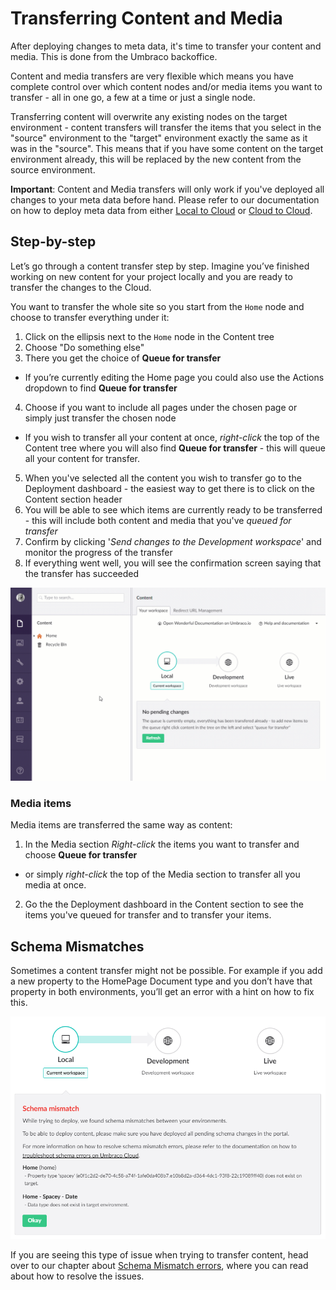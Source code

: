 # Transferring Content and Media
After deploying changes to meta data, it's time to transfer your content and media. This is done from the Umbraco backoffice.

Content and media transfers are very flexible which means you have complete control over which content nodes and/or media items you want to transfer - all in one go, a few at a time or just a single node.

Transferring content will overwrite any existing nodes on the target environment - content transfers will transfer the items that you select in the "source" environment to the "target" environment exactly the same as it was in the "source". This means that if you have some content on the target environment already, this will be replaced by the new content from the source environment.

**Important**: Content and Media transfers will only work if you've deployed all changes to your meta data before hand. Please refer to our documentation on how to deploy meta data from either [Local to Cloud](../Local-to-Cloud) or [Cloud to Cloud](../Cloud-to-Cloud).

## Step-by-step
Let’s go through a content transfer step by step. Imagine you’ve finished working on new content for your project locally and you are ready to transfer the changes to the Cloud. 

You want to transfer the whole site so you start from the `Home` node and choose to transfer everything under it:

1. Click on the ellipsis next to the `Home` node in the Content tree
2. Choose "Do something else"
3. There you get the choice of **Queue for transfer**
  * If you’re currently editing the Home page you could also use the Actions dropdown to find  **Queue for transfer**
4. Choose if you want to include all pages under the chosen page or simply just transfer the chosen node
  * If you wish to transfer all your content at once, *right-click* the top of the Content tree where you will also find **Queue for transfer** - this will queue all your content for transfer.
5. When you've selected all the content you wish to transfer go to the Deployment dashboard - the easiest way to get there is to click on the Content section header
6. You will be able to see which items are currently ready to be transferred - this will include both content and media that you've *queued for transfer*
7. Confirm by clicking '*Send changes to the Development workspace*' and monitor the progress of the transfer
8. If everything went well, you will see the confirmation screen saying that the transfer has succeeded

![Content transfer](images/content-transfer.gif)

### Media items

Media items are transferred the same way as content:

1. In the Media section *Right-click* the items you want to transfer and choose **Queue for transfer** 
  * or simply *right-click* the top of the Media section to transfer all you media at once.
2. Go the the Deployment dashboard in the Content section to see the items you've queued for transfer and to transfer your items.

## Schema Mismatches

Sometimes a content transfer might not be possible. For example if you add a new property to the HomePage Document type and you don’t have that property in both environments, you’ll get an error with a hint on how to fix this.

![clone dialog](images/schema-mismatch.png)

If you are seeing this type of issue when trying to transfer content, head over to our chapter about [Schema Mismatch errors](../../Troubleshooting/Content-Deploy-Schema), where you can read about how to resolve the issues.